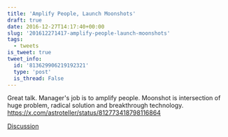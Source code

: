 ```yaml
---
title: 'Amplify People, Launch Moonshots'
draft: true
date: 2016-12-27T14:17:40+00:00
slug: '201612271417-amplify-people-launch-moonshots'
tags:
  - tweets
is_tweet: true
tweet_info:
  id: '813629906219192321'
  type: 'post'
  is_thread: False
---
```




Great talk. Manager's job is to amplify people. Moonshot is intersection of huge problem, radical solution and breakthrough technology. <https://x.com/astroteller/status/812773418798116864>

[Discussion](https://x.com/sytelus/status/813629906219192321)
